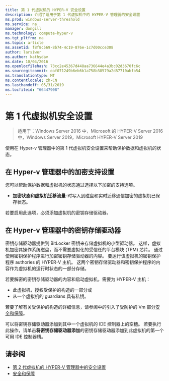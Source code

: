 ```yaml
---
title: 第 1 代虚拟机的 HYPER-V 安全设置
description: 介绍了适用于第 1 代虚拟机中的 HYPER-V 管理器的安全设置
ms.prod: windows-server-threshold
ms.service: na
manager: dongill
ms.technology: compute-hyper-v
ms.tgt_pltfrm: na
ms.topic: article
ms.assetid: f8f8c569-8b74-4c19-876e-1c7d00cce308
author: larsiwer
ms.author: kathydav
ms.date: 10/04/2016
ms.openlocfilehash: 73cc2e45367d448aa736644e4a3bc02d3670fc6c
ms.sourcegitcommit: eaf071249b6eb6b1a758b38579a2d87710abfb54
ms.translationtype: MT
ms.contentlocale: zh-CN
ms.lasthandoff: 05/31/2019
ms.locfileid: "66447908"
---
```

# <a name="generation-1-virtual-machine-security-settings"></a>第 1 代虚拟机安全设置

>适用于：Windows Server 2016 中，Microsoft 的 HYPER-V Server 2016 中，Windows Server 2019，Microsoft HYPER-V Server 2019

使用在 Hyper-v 管理器中的第 1 代虚拟机安全设置来帮助保护数据和虚拟机的状态。

## <a name="encryption-support-settings-in-hyper-v-manager"></a>在 Hyper-v 管理器中的加密支持设置

您可以帮助保护数据和虚拟机的状态通过选择以下加密的支持选项。

- **加密状态和虚拟机迁移流量**-时写入到磁盘和实时迁移通信加密的虚拟机已保存状态。

若要启用此选项，必须添加虚拟机的密钥存储驱动器。

## <a name="key-storage-drive-in-hyper-v-manager"></a>在 Hyper-v 管理器中的密钥存储驱动器

密钥存储驱动器提供到 BitLocker 密钥来存储虚拟机的小型驱动器。 这样，虚拟机加密其操作系统磁盘，而不需要虚拟化的受信任的平台模块 (TPM) 芯片。 通过使用密钥保护程序进行加密密钥存储驱动器的内容。 要运行该虚拟机的密钥保护程序 authories 的 HYPER-V 主机。 这两个密钥存储驱动器和密钥保护程序的内容作为虚拟机的运行时状态的一部分存储。

若要解密的密钥存储驱动器的内容和启动虚拟机，需要为 HYPER-V 主机：

- 此虚拟机，授权受保护的构造的一部分或
- 从一个虚拟机的 guardians 具有私钥。

若要了解有关受保护的构造的详细信息，请参阅中的引入了受防护的 Vm 部分[安全和保障](../../../security/Security-and-Assurance.md)。

可以将密钥存储驱动器添加到其中一个虚拟机的 IDE 控制器上的空槽。 若要执行此操作，请单击**将密钥存储驱动器添加**的密钥存储驱动器添加到此虚拟机的第一个可用 IDE 控制器槽。

## <a name="see-also"></a>请参阅

- [第 2 代虚拟机的 HYPER-V 管理器中的安全设置](Generation-2-virtual-machine-security-settings-for-hyper-v.md)
- [安全和保障](../../../security/Security-and-Assurance.md)
